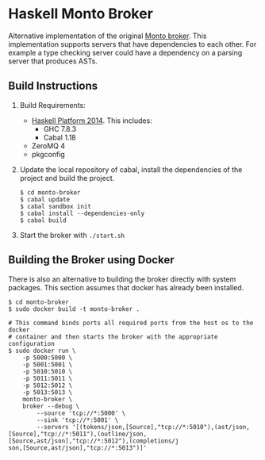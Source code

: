 Haskell Monto Broker
====================

Alternative implementation of the original [Monto broker](https://bitbucket.org/inkytonik/monto).
This implementation supports servers that have dependencies to each other. For
example a type checking server could have a dependency on a parsing server that
produces ASTs.

Build Instructions
------------------

1. Build Requirements:
    * [Haskell Platform 2014](https://www.haskell.org/platform).
      This includes:
        - GHC 7.8.3
        - Cabal 1.18
    * ZeroMQ 4
    * pkgconfig
2. Update the local repository of cabal, install the dependencies of the
   project and build the project.

   ```shell
   $ cd monto-broker
   $ cabal update
   $ cabal sandbox init
   $ cabal install --dependencies-only
   $ cabal build
   ```

3. Start the broker with `./start.sh`

Building the Broker using Docker
--------------------------------

There is also an alternative to building the broker directly with system
packages. This section assumes that docker has already been installed.

```shell
$ cd monto-broker
$ sudo docker build -t monto-broker .

# This command binds ports all required ports from the host os to the docker
# container and then starts the broker with the appropriate configuration
$ sudo docker run \
    -p 5000:5000 \
    -p 5001:5001 \
    -p 5010:5010 \
    -p 5011:5011 \
    -p 5012:5012 \
    -p 5013:5013 \
    monto-broker \
    broker --debug \
        --source 'tcp://*:5000' \
        --sink 'tcp://*:5001' \
        --servers '[(tokens/json,[Source],"tcp://*:5010"),(ast/json,[Source],"tcp://*:5011"),(outline/json,[Source,ast/json],"tcp://*:5012"),(completions/j
son,[Source,ast/json],"tcp://*:5013")]'
```
